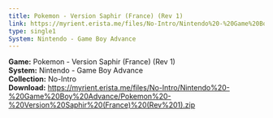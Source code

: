 ```yaml
---
title: Pokemon - Version Saphir (France) (Rev 1)
link: https://myrient.erista.me/files/No-Intro/Nintendo%20-%20Game%20Boy%20Advance/Pokemon%20-%20Version%20Saphir%20(France)%20(Rev%201).zip
type: single1
System: Nintendo - Game Boy Advance
---
```

<b>Game:</b> Pokemon - Version Saphir (France) (Rev 1)<br>
<b>System:</b> Nintendo - Game Boy Advance<br>
<b>Collection:</b> No-Intro<br>
<b>Download:</b> https://myrient.erista.me/files/No-Intro/Nintendo%20-%20Game%20Boy%20Advance/Pokemon%20-%20Version%20Saphir%20(France)%20(Rev%201).zip
